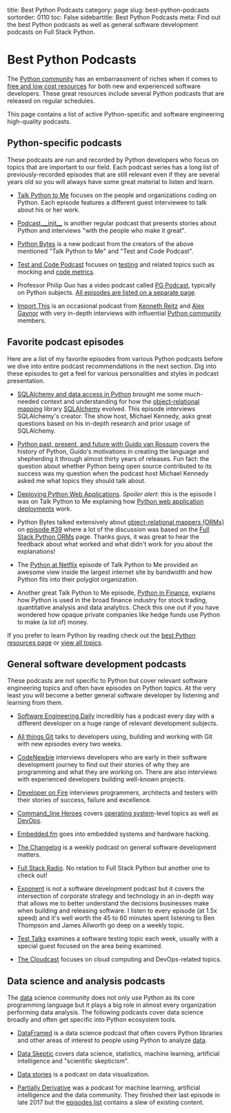 title: Best Python Podcasts
category: page
slug: best-python-podcasts
sortorder: 0110
toc: False
sidebartitle: Best Python Podcasts
meta: Find out the best Python podcasts as well as general software development podcasts on Full Stack Python.


# Best Python Podcasts
The [Python community](/python-community.html) has an embarrassment of riches
when it comes to [free and low cost resources](/best-python-resources.html) 
for both new and experienced software developers. These great resources 
include several Python podcasts that are released on regular schedules.

This page contains a list of active Python-specific and software engineering
high-quality podcasts.


## Python-specific podcasts
These podcasts are run and recorded by Python developers who focus on
topics that are important to our field. Each podcast series has a long
list of previously-recorded episodes that are still relevant even if they
are several years old so you will always have some great material to
listen and learn.

* [Talk Python to Me](https://talkpython.fm) focuses on the
  people and organizations coding on Python. Each episode features a
  different guest interviewee to talk about his or her work.

* [Podcast.\_\_init\_\_](http://podcastinit.com/) is another regular podcast 
  that presents stories about Python and interviews "with the people who 
  make it great".

* [Python Bytes](https://pythonbytes.fm/) is a new podcast from the creators
  of the above mentioned "Talk Python to Me" and "Test and Code Podcast".

* [Test and Code Podcast](http://pythontesting.net/test-podcast/) focuses
  on [testing](/testing.html) and related topics such as mocking and 
  [code metrics](/code-metrics.html).

* Professor Philip Guo has a video podcast called 
  [PG Podcast](http://pgbovine.net/PG-Podcast.htm), typically on 
  Python subjects. 
  [All episodes are listed on a separate page](http://pgbovine.net/PG-Podcast-summary.htm).

* [Import This](https://www.kennethreitz.org/import-this/) is an occasional
  podcast from [Kenneth Reitz](https://github.com/kennethreitz) and 
  [Alex Gaynor](https://github.com/alex) with very in-depth interviews with
  influential [Python community](/python-community.html) members.


## Favorite podcast episodes
Here are a list of my favorite episodes from various Python podcasts before 
we dive into entire podcast recommendations in the next section. Dig into
these episodes to get a feel for various personalities and styles in
podcast presentation.

* [SQLAlchemy and data access in Python](https://talkpython.fm/episodes/show/5/sqlalchemy-and-data-access-in-python)
  brought me some much-needed context and understanding for how the 
  [object-relational mapping](/object-relational-mappers-orms.html) library
  [SQLAlchemy](/sqlalchemy.html) evolved. This episode interviews 
  SQLAlchemy's creator. The show host, Michael Kennedy, asks great questions 
  based on his in-depth research and prior usage of SQLAlchemy.

* [Python past, present, and future with Guido van Rossum](https://talkpython.fm/episodes/show/100/python-past-present-and-future-with-guido-van-rossum)
  covers the history of Python, Guido's motivations in creating the
  language and shepherding it through almost thirty years of releases.
  Fun fact: the question about whether Python being open source contributed
  to its success was my question when the podcast host Michael Kennedy asked 
  me what topics they should talk about.

* [Deploying Python Web Applications](https://talkpython.fm/episodes/show/26/deploying-python-web-applications-updated).
  *Spoiler alert*: this is the episode I was on Talk Python to Me explaining
  how [Python web application deployments](/deployment.html) work.

* Python Bytes talked extensively about
  [object-relational mappers (ORMs)](/object-relational-mappers-orms.html)
  on 
  [episode #39](https://pythonbytes.fm/episodes/show/39/the-new-pypi) where
  a lot of the discussion was based on the 
  [Full Stack Python ORMs](/object-relational-mappers-orms.html) page.
  Thanks guys, it was great to hear the feedback about what worked and what
  didn't work for you about the explanations!

* The 
  [Python at Netflix](https://talkpython.fm/episodes/show/16/python-at-netflix)
  episode of Talk Python to Me provided an awesome view inside the largest
  internet site by bandwidth and how Python fits into their polyglot 
  organization.

* Another great Talk Python to Me episode, 
  [Python in Finance](https://talkpython.fm/episodes/show/120/python-in-finance),
  explains how Python is used in the broad finance industry for stock trading,
  quantitative analysis and data analytics. Check this one out if you have 
  wondered how opaque private companies like hedge funds use Python to make
  (a lot of) money.

<div class="well see-also">If you prefer to learn Python by reading check out the <a href="/best-python-resources.html">best Python resources page</a> or <a href="/table-of-contents.html">view all topics</a>.</div>


## General software development podcasts
These podcasts are not specific to Python but cover relevant software
engineering topics and often have episodes on Python topics. At the
very least you will become a better general software developer by
listening and learning from them.

* [Software Engineering Daily](https://softwareengineeringdaily.com/)
  incredibly has a podcast every day with a different developer on a
  huge range of relevant development subjects.

* [All things Git](https://www.allthingsgit.com/) talks to developers
  using, building and working with Git with new episodes every two weeks.

* [CodeNewbie](https://www.codenewbie.org/podcast) interviews developers
  who are early in their software development journey to find out their
  stories of why they are programming and what they are working on. There
  are also interviews with experienced developers building well-known
  projects.

* [Developer on Fire](http://developeronfire.com/) interviews programmers, 
  architects and testers with their stories of success, failure and 
  excellence.

* [Command_line Heroes](https://www.redhat.com/en/command-line-heroes)
  covers [operating system](/operating-systems.html)-level topics as
  well as [DevOps](/devops.html).

* [Embedded.fm](http://embedded.fm/) goes into embedded systems and
  hardware hacking.

* [The Changelog](https://changelog.com/) is a weekly podcast on
  general software development matters.

* [Full Stack Radio](http://www.fullstackradio.com/). No relation to 
  Full Stack Python but another one to check out!

* [Exponent](http://exponent.fm/) is not a software development podcast
  but it covers the intersection of corporate strategy and technology in an
  in-depth way that allows me to better understand the decisions businesses
  make when building and releasing software. I listen to every episode 
  (at 1.5x speed) and it's well worth the 45 to 60 minutes spent 
  listening to Ben Thompson and James Allworth go deep on a weekly topic.

* [Test Talks](https://joecolantonio.com/testtalks/) examines a software 
  testing topic each week, usually with a special guest focused on the
  area being examined.

* [The Cloudcast](http://www.thecloudcast.net/) focuses on cloud computing
  and DevOps-related topics.


## Data science and analysis podcasts
The [data](/data.html) science community does not only use Python as its 
core programming language but it plays a big role in almost every
organization performing data analysis. The following podcasts cover
data science broadly and often get specific into Python ecosystem tools.

* [DataFramed](https://www.datacamp.com/community/podcast) is a data
  science podcast that often covers Python libraries and other areas of
  interest to people using Python to analyze [data](/data.html).

* [Data Skeptic](https://www.dataskeptic.com/) covers data science, 
  statistics, machine learning, artificial intelligence and "scientific 
  skepticism".

* [Data stories](http://datastori.es/) is a podcast on data visualization.

* [Partially Derivative](http://partiallyderivative.com/) was a podcast for
  machine learning, artificial intelligence and the data community. They
  finished their last episode in late 2017 but the 
  [episodes list](http://partiallyderivative.com/podcast/) contains
  a slew of existing content.
